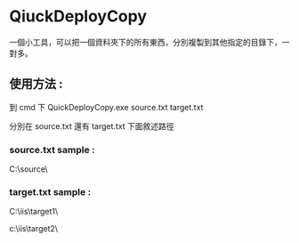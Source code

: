 # QiuckDeployCopy

一個小工具，可以把一個資料夾下的所有東西，分別複製到其他指定的目錄下，一對多。

## 使用方法 : 

到 cmd 下 QuickDeployCopy.exe source.txt target.txt

分別在 source.txt 還有 target.txt 下面敘述路徑

### source.txt sample :

C:\source\

### target.txt sample :

C:\iis\target1\

c:\iis\target2\

